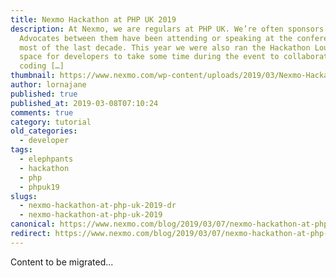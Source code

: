 ```yaml
---
title: Nexmo Hackathon at PHP UK 2019
description: At Nexmo, we are regulars at PHP UK. We’re often sponsors and our
  Advocates between them have been attending or speaking at the conference for
  most of the last decade. This year we were also ran the Hackathon Lounge, a
  space for developers to take some time during the event to collaborate on some
  coding […]
thumbnail: https://www.nexmo.com/wp-content/uploads/2019/03/Nexmo-Hackathon-at-PHP-UK-2019.png
author: lornajane
published: true
published_at: 2019-03-08T07:10:24
comments: true
category: tutorial
old_categories:
  - developer
tags:
  - elephpants
  - hackathon
  - php
  - phpuk19
slugs:
  - nexmo-hackathon-at-php-uk-2019-dr
  - nexmo-hackathon-at-php-uk-2019
canonical: https://www.nexmo.com/blog/2019/03/07/nexmo-hackathon-at-php-uk-2019-dr
redirect: https://www.nexmo.com/blog/2019/03/07/nexmo-hackathon-at-php-uk-2019-dr
---
```

Content to be migrated...